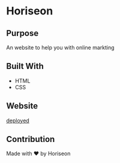 # Horiseon

## Purpose

An website to help you with online markting

## Built With

- HTML
- CSS

## Website

[deployed](https://kristafrancis.github.io/Horiseon/)

## Contribution

Made with ❤️️ by Horiseon
